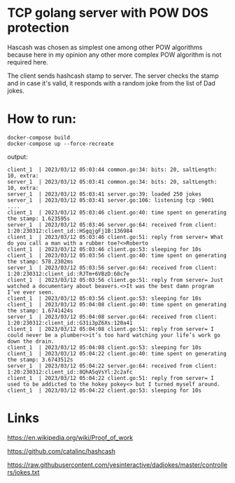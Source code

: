 # TCP golang server with POW DOS protection
Hascash was chosen as simplest one among other POW algorithms 
because here in my opinion any other more complex POW algorithm is not required here.

The client sends hashcash stamp to server. 
The server checks the stamp and in case it's valid, it 
responds with a random joke from the list of Dad jokes.
# How to run:
```
docker-compose build
docker-compose up --force-recreate
```
output:
```
client_1  | 2023/03/12 05:03:44 common.go:34: bits: 20, saltLength: 10, extra:
server_1  | 2023/03/12 05:03:41 common.go:34: bits: 20, saltLength: 10, extra:
server_1  | 2023/03/12 05:03:41 server.go:39: loaded 250 jokes
server_1  | 2023/03/12 05:03:41 server.go:106: listening tcp :9001 ....
client_1  | 2023/03/12 05:03:46 client.go:40: time spent on generating the stamp: 1.623595s
server_1  | 2023/03/12 05:03:46 server.go:64: received from client: 1:20:230312:client_id::HSgqjgFj1B:136984
client_1  | 2023/03/12 05:03:46 client.go:51: reply from server= What do you call a man with a rubber toe?<>Roberto
client_1  | 2023/03/12 05:03:46 client.go:53: sleeping for 10s
client_1  | 2023/03/12 05:03:56 client.go:40: time spent on generating the stamp: 578.2302ms
server_1  | 2023/03/12 05:03:56 server.go:64: received from client: 1:20:230312:client_id::RJTm+6VBzD:68c7e
client_1  | 2023/03/12 05:03:56 client.go:51: reply from server= Just watched a documentary about beavers.<>It was the best damn program I’ve ever seen.
client_1  | 2023/03/12 05:03:56 client.go:53: sleeping for 10s
client_1  | 2023/03/12 05:04:08 client.go:40: time spent on generating the stamp: 1.6741424s
server_1  | 2023/03/12 05:04:08 server.go:64: received from client: 1:20:230312:client_id::G31i3pZ6Xs:120a41
client_1  | 2023/03/12 05:04:08 client.go:51: reply from server= I could never be a plumber<>it’s too hard watching your life’s work go down the drain.
client_1  | 2023/03/12 05:04:08 client.go:53: sleeping for 10s
client_1  | 2023/03/12 05:04:22 client.go:40: time spent on generating the stamp: 3.6743512s
server_1  | 2023/03/12 05:04:22 server.go:64: received from client: 1:20:230312:client_id::8QhA5qVsYl:2c2afc
client_1  | 2023/03/12 05:04:22 client.go:51: reply from server= I used to be addicted to the hokey pokey<> but I turned myself around.
client_1  | 2023/03/12 05:04:22 client.go:53: sleeping for 10s
```

# Links
https://en.wikipedia.org/wiki/Proof_of_work

https://github.com/catalinc/hashcash

https://raw.githubusercontent.com/yesinteractive/dadjokes/master/controllers/jokes.txt